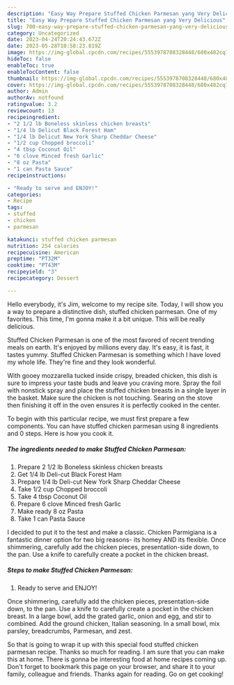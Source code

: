 ```yaml
---
description: "Easy Way Prepare Stuffed Chicken Parmesan yang Very Delicious"
title: "Easy Way Prepare Stuffed Chicken Parmesan yang Very Delicious"
slug: 700-easy-way-prepare-stuffed-chicken-parmesan-yang-very-delicious
category: Uncategorized
date: 2023-04-24T20:24:43.672Z
date: 2023-05-28T10:58:23.819Z
image: https://img-global.cpcdn.com/recipes/5553978708328448/680x482cq70/stuffed-chicken-parmesan-recipe-main-photo.jpg
hideToc: false
enableToc: true
enableTocContent: false
thumbnail: https://img-global.cpcdn.com/recipes/5553978708328448/680x482cq70/stuffed-chicken-parmesan-recipe-main-photo.jpg
cover: https://img-global.cpcdn.com/recipes/5553978708328448/680x482cq70/stuffed-chicken-parmesan-recipe-main-photo.jpg
author: Admin
authorAv: notfound
ratingvalue: 3.2
reviewcount: 13
recipeingredient:
- "2 1/2 lb Boneless skinless chicken breasts"
- "1/4 lb Delicut Black Forest Ham"
- "1/4 lb Delicut New York Sharp Cheddar Cheese"
- "1/2 cup Chopped broccoli"
- "4 tbsp Coconut Oil"
- "6 clove Minced fresh Garlic"
- "8 oz Pasta"
- "1 can Pasta Sauce"
recipeinstructions:

- "Ready to serve and ENJOY!"
categories:
- Recipe
tags:
- stuffed
- chicken
- parmesan

katakunci: stuffed chicken parmesan 
nutrition: 254 calories
recipecuisine: American
preptime: "PT32M"
cooktime: "PT43M"
recipeyield: "3"
recipecategory: Dessert

---
```



Hello everybody, it's Jim, welcome to my recipe site. Today, I will show you a way to prepare a distinctive dish, stuffed chicken parmesan. One of my favorites. This time, I'm gonna make it a bit unique. This will be really delicious.

Stuffed Chicken Parmesan is one of the most favored of recent trending meals on earth. It's enjoyed by millions every day. It's easy, it is fast, it tastes yummy. Stuffed Chicken Parmesan is something which I have loved my whole life. They're fine and they look wonderful.

With gooey mozzarella tucked inside crispy, breaded chicken, this dish is sure to impress your taste buds and leave you craving more. Spray the foil with nonstick spray and place the stuffed chicken breasts in a single layer in the basket. Make sure the chicken is not touching. Searing on the stove then finishing it off in the oven ensures it is perfectly cooked in the center.


To begin with this particular recipe, we must first prepare a few components. You can have stuffed chicken parmesan using 8 ingredients and 0 steps. Here is how you cook it.

<!--inarticleads1-->

##### The ingredients needed to make Stuffed Chicken Parmesan:

1. Prepare 2 1/2 lb Boneless skinless chicken breasts
1. Get 1/4 lb Deli-cut Black Forest Ham
1. Prepare 1/4 lb Deli-cut New York Sharp Cheddar Cheese
1. Take 1/2 cup Chopped broccoli
1. Take 4 tbsp Coconut Oil
1. Prepare 6 clove Minced fresh Garlic
1. Make ready 8 oz Pasta
1. Take 1 can Pasta Sauce


I decided to put it to the test and make a classic. Chicken Parmigiana is a fantastic dinner option for two big reasons- its homey AND its flexible. Once shimmering, carefully add the chicken pieces, presentation-side down, to the pan. Use a knife to carefully create a pocket in the chicken breast. 

<!--inarticleads2-->

##### Steps to make Stuffed Chicken Parmesan:


1. Ready to serve and ENJOY!

Once shimmering, carefully add the chicken pieces, presentation-side down, to the pan. Use a knife to carefully create a pocket in the chicken breast. In a large bowl, add the grated garlic, onion and egg, and stir to combined. Add the ground chicken, Italian seasoning. In a small bowl, mix parsley, breadcrumbs, Parmesan, and zest. 

So that is going to wrap it up with this special food stuffed chicken parmesan recipe. Thanks so much for reading. I am sure that you can make this at home. There is gonna be interesting food at home recipes coming up. Don't forget to bookmark this page on your browser, and share it to your family, colleague and friends. Thanks again for reading. Go on get cooking!
